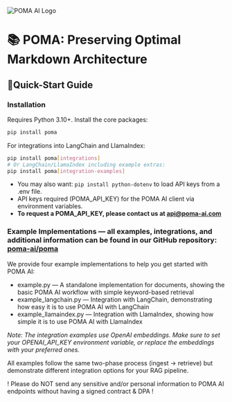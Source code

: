 ![POMA AI Logo](https://raw.githubusercontent.com/poma-ai/.github/main/assets/POMA_AI_Logo_Pink.svg)
# 📚 POMA: Preserving Optimal Markdown Architecture

## 🚀Quick-Start Guide

### Installation

Requires Python 3.10+. Install the core packages:
```bash
pip install poma
```

For integrations into LangChain and LlamaIndex:
```bash
pip install poma[integrations]
# Or LangChain/LlamaIndex including example extras:
pip install poma[integration-examples]
```


- You may also want: `pip install python-dotenv` to load API keys from a .env file.
- API keys required (POMA_API_KEY) for the POMA AI client via environment variables.
- **To request a POMA_API_KEY, please contact us at api@poma-ai.com**


### Example Implementations — all examples, integrations, and additional information can be found in our GitHub repository: [poma-ai/poma](https://github.com/poma-ai/poma)

We provide four example implementations to help you get started with POMA AI:
- example.py — A standalone implementation for documents, showing the basic POMA AI workflow with simple keyword-based retrieval
- example_langchain.py — Integration with LangChain, demonstrating how easy it is to use POMA AI with LangChain
- example_llamaindex.py — Integration with LlamaIndex, showing how simple it is to use POMA AI with LlamaIndex

*Note: The integration examples use OpenAI embeddings. Make sure to set your OPENAI_API_KEY environment variable, or replace the embeddings with your preferred ones.*


All examples follow the same two-phase process (ingest → retrieve) but demonstrate different integration options for your RAG pipeline.

! Please do NOT send any sensitive and/or personal information to POMA AI endpoints without having a signed contract & DPA !
